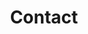 ---
layout: contact
title: "Contact"
description: 
tags: [Jekyll, theme, responsive, blog, template]
image:
  <!-- feature: typewriter.jpg -->
---